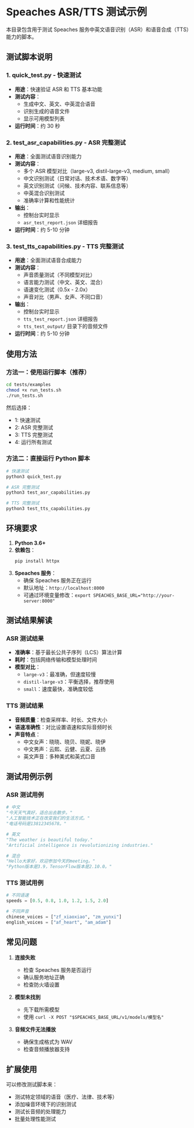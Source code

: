 # Speaches ASR/TTS 测试示例

本目录包含用于测试 Speaches 服务中英文语音识别（ASR）和语音合成（TTS）能力的脚本。

## 测试脚本说明

### 1. quick_test.py - 快速测试
- **用途**：快速验证 ASR 和 TTS 基本功能
- **测试内容**：
  - 生成中文、英文、中英混合语音
  - 识别生成的语音文件
  - 显示可用模型列表
- **运行时间**：约 30 秒

### 2. test_asr_capabilities.py - ASR 完整测试
- **用途**：全面测试语音识别能力
- **测试内容**：
  - 多个 ASR 模型对比（large-v3, distil-large-v3, medium, small）
  - 中文识别测试（日常对话、技术术语、数字等）
  - 英文识别测试（问候、技术内容、联系信息等）
  - 中英混合识别测试
  - 准确率计算和性能统计
- **输出**：
  - 控制台实时显示
  - `asr_test_report.json` 详细报告
- **运行时间**：约 5-10 分钟

### 3. test_tts_capabilities.py - TTS 完整测试
- **用途**：全面测试语音合成能力
- **测试内容**：
  - 声音质量测试（不同模型对比）
  - 语言能力测试（中文、英文、混合）
  - 语速变化测试（0.5x - 2.0x）
  - 声音对比（男声、女声、不同口音）
- **输出**：
  - 控制台实时显示
  - `tts_test_report.json` 详细报告
  - `tts_test_output/` 目录下的音频文件
- **运行时间**：约 5-10 分钟

## 使用方法

### 方法一：使用运行脚本（推荐）
```bash
cd tests/examples
chmod +x run_tests.sh
./run_tests.sh
```

然后选择：
- 1: 快速测试
- 2: ASR 完整测试
- 3: TTS 完整测试
- 4: 运行所有测试

### 方法二：直接运行 Python 脚本
```bash
# 快速测试
python3 quick_test.py

# ASR 完整测试
python3 test_asr_capabilities.py

# TTS 完整测试
python3 test_tts_capabilities.py
```

## 环境要求

1. **Python 3.6+**
2. **依赖包**：
   ```bash
   pip install httpx
   ```
3. **Speaches 服务**：
   - 确保 Speaches 服务正在运行
   - 默认地址：`http://localhost:8000`
   - 可通过环境变量修改：`export SPEACHES_BASE_URL="http://your-server:8000"`

## 测试结果解读

### ASR 测试结果
- **准确率**：基于最长公共子序列（LCS）算法计算
- **耗时**：包括网络传输和模型处理时间
- **模型对比**：
  - `large-v3`：最准确，但速度较慢
  - `distil-large-v3`：平衡选择，推荐使用
  - `small`：速度最快，准确度较低

### TTS 测试结果
- **音频质量**：检查采样率、时长、文件大小
- **语速准确性**：对比设置语速和实际音频时长
- **声音特点**：
  - 中文女声：晓晓、晓贝、晓妮、晓伊
  - 中文男声：云熙、云健、云夏、云扬
  - 英文声音：多种美式和英式口音

## 测试用例示例

### ASR 测试用例
```python
# 中文
"今天天气真好，适合出去散步。"
"人工智能技术正在改变我们的生活方式。"
"电话号码是13812345678。"

# 英文
"The weather is beautiful today."
"Artificial intelligence is revolutionizing industries."

# 混合
"Hello大家好，欢迎参加今天的meeting。"
"Python版本是3.9，TensorFlow版本是2.10.0。"
```

### TTS 测试用例
```python
# 不同语速
speeds = [0.5, 0.8, 1.0, 1.2, 1.5, 2.0]

# 不同声音
chinese_voices = ["zf_xiaoxiao", "zm_yunxi"]
english_voices = ["af_heart", "am_adam"]
```

## 常见问题

1. **连接失败**
   - 检查 Speaches 服务是否运行
   - 确认服务地址正确
   - 检查防火墙设置

2. **模型未找到**
   - 先下载所需模型
   - 使用 `curl -X POST "$SPEACHES_BASE_URL/v1/models/模型名"`

3. **音频文件无法播放**
   - 确保生成格式为 WAV
   - 检查音频播放器支持

## 扩展使用

可以修改测试脚本来：
- 测试特定领域的语音（医疗、法律、技术等）
- 添加噪音环境下的识别测试
- 测试长音频的处理能力
- 批量处理性能测试